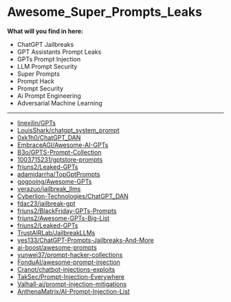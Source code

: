 # Awesome_Super_Prompts_Leaks
**What will you find in here:**
- ChatGPT Jailbreaks
- GPT Assistants Prompt Leaks
- GPTs Prompt Injection
- LLM Prompt Security
- Super Prompts
- Prompt Hack
- Prompt Security
- Ai Prompt Engineering
- Adversarial Machine Learning

---

- [linexjlin/GPTs](https://github.com/linexjlin/GPTs)
- [LouisShark/chatgpt_system_prompt](https://github.com/LouisShark/chatgpt_system_prompt)
- [0xk1h0/ChatGPT_DAN](https://github.com/0xk1h0/ChatGPT_DAN)
- [EmbraceAGI/Awesome-AI-GPTs](https://github.com/EmbraceAGI/Awesome-AI-GPTs)
- [B3o/GPTS-Prompt-Collection](https://github.com/B3o/GPTS-Prompt-Collection)
- [1003715231/gptstore-prompts](https://github.com/1003715231/gptstore-prompts)
- [friuns2/Leaked-GPTs](https://github.com/friuns2/Leaked-GPTs)
- [adamidarrha/TopGptPrompts](https://github.com/adamidarrha/TopGptPrompts)
- [gogooing/Awesome-GPTs](https://github.com/gogooing/Awesome-GPTs)
- [verazuo/jailbreak_llms](https://github.com/verazuo/jailbreak_llms)
- [Cyberlion-Technologies/ChatGPT_DAN](https://github.com/Cyberlion-Technologies/ChatGPT_DAN)
- [fdac23/jailbreak-gpt](https://github.com/fdac23/jailbreak-gpt)
- [friuns2/BlackFriday-GPTs-Prompts](https://github.com/friuns2/BlackFriday-GPTs-Prompts)
- [friuns2/Awesome-GPTs-Big-List](https://github.com/friuns2/Awesome-GPTs-Big-List)
- [friuns2/Leaked-GPTs](https://github.com/friuns2/Leaked-GPTs)
- [TrustAIRLab/JailbreakLLMs](https://github.com/TrustAIRLab/JailbreakLLMs)
- [yes133/ChatGPT-Prompts-Jailbreaks-And-More](https://github.com/yes133/ChatGPT-Prompts-Jailbreaks-And-More)
- [ai-boost/awesome-prompts](https://github.com/ai-boost/awesome-prompts)
- [yunwei37/prompt-hacker-collections](https://github.com/yunwei37/prompt-hacker-collections)
- [FonduAI/awesome-prompt-injection](https://github.com/FonduAI/awesome-prompt-injection)
- [Cranot/chatbot-injections-exploits](https://github.com/Cranot/chatbot-injections-exploits)
- [TakSec/Prompt-Injection-Everywhere](https://github.com/TakSec/Prompt-Injection-Everywhere)
- [Valhall-ai/prompt-injection-mitigations](https://github.com/Valhall-ai/prompt-injection-mitigations)
- [AnthenaMatrix/AI-Prompt-Injection-List](https://github.com/AnthenaMatrix/AI-Prompt-Injection-List)
